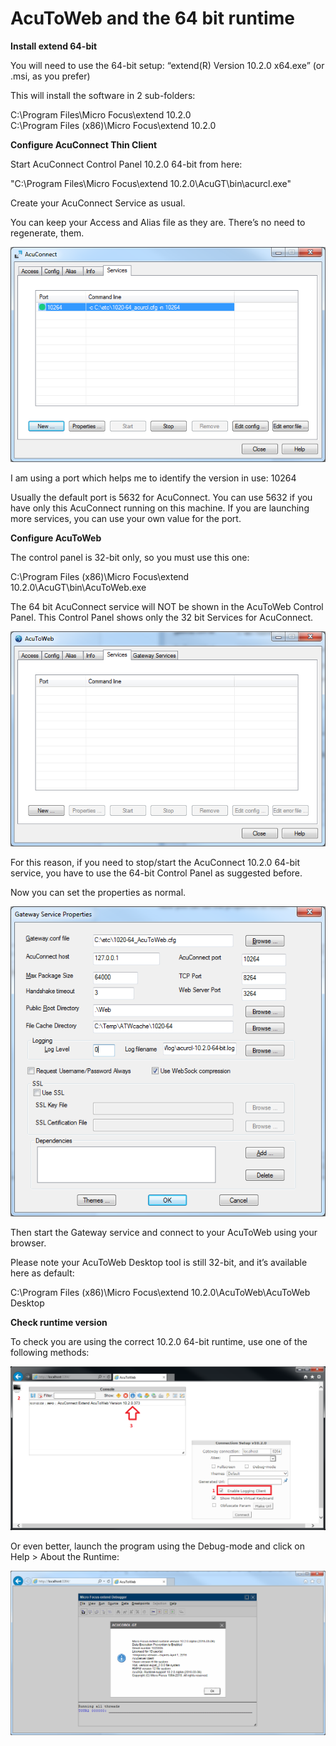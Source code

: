 # AcuToWeb and the 64 bit runtime

**Install extend 64-bit**

You will need to use the 64-bit setup: “extend(R) Version 10.2.0 x64.exe” (or .msi, as you prefer)  

This will install the software in 2 sub-folders:

C:\Program Files\Micro Focus\extend 10.2.0  
C:\Program Files (x86)\Micro Focus\extend 10.2.0  


**Configure AcuConnect Thin Client**

Start AcuConnect Control Panel 10.2.0 64-bit from here:

"C:\Program Files\Micro Focus\extend 10.2.0\AcuGT\bin\acurcl.exe"

Create your AcuConnect Service as usual.

You can keep your Access and Alias file as they are. There’s no need to regenerate, them.

![1](images/atw-w-64-1.png)

I am using a port which helps me to identify the version in use: 10264

Usually the default port is 5632 for AcuConnect. You can use 5632 if you have only this AcuConnect running on this machine. If you are launching more services, you can use your own value for the port.
 
**Configure AcuToWeb**

The control panel is 32-bit only, so you must use this one:

C:\Program Files (x86)\Micro Focus\extend 10.2.0\AcuGT\bin\AcuToWeb.exe

The 64 bit AcuConnect service will NOT be shown in the AcuToWeb Control Panel. This Control Panel shows only the 32 bit Services for AcuConnect.

![2](images/atw-w-64-2.png)

For this reason, if you need to stop/start the AcuConnect 10.2.0 64-bit service, you have to use the 64-bit Control Panel as suggested before.  

Now you can set the properties as normal.

![3](images/atw-w-64-3.png)

Then start the Gateway service and connect to your AcuToWeb using your browser.

Please note your AcuToWeb Desktop tool is still 32-bit, and it’s available here as default:

C:\Program Files (x86)\Micro Focus\extend 10.2.0\AcuToWeb\AcuToWeb Desktop

**Check runtime version**

To check you are using the correct 10.2.0 64-bit runtime, use one of the following methods:

![4](images/atw-w-64-4.png)

Or even better, launch the program using the Debug-mode and click on Help > About the Runtime:

![5](images/atw-w-64-5.png)
